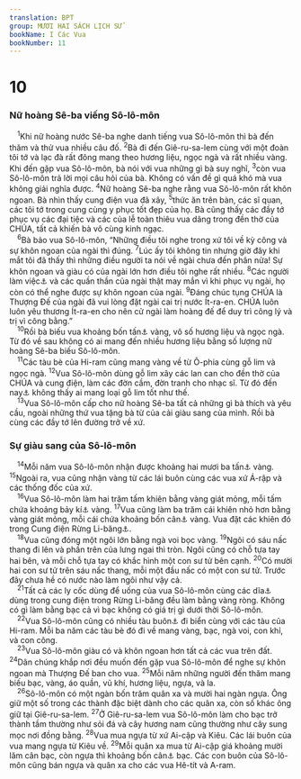 ```yaml
---
translation: BPT
group: MƯƠI HAI SÁCH LỊCH SỬ
bookName: I Các Vua 
bookNumber: 11
---
```


<div class="title"><h1>10</h1><h3>Nữ hoàng Sê-ba viếng Sô-lô-môn</h3></div>
<span class="verse 1vua_10_1"> <sup>1</sup>Khi nữ hoàng nước Sê-ba nghe danh tiếng vua Sô-lô-môn thì bà đến thăm và thử vua nhiều câu đố.</span>
<span class="verse 1vua_10_2"><sup>2</sup>Bà đi đến Giê-ru-sa-lem cùng với một đoàn tôi tớ và lạc đà rất đông mang theo hương liệu, ngọc ngà và rất nhiều vàng. Khi đến gặp vua Sô-lô-môn, bà nói với vua những gì bà suy nghĩ,</span>
<span class="verse 1vua_10_3"><sup>3</sup>còn vua Sô-lô-môn trả lời mọi câu hỏi của bà. Không có vấn đề gì quá khó mà vua không giải nghĩa được.</span>
<span class="verse 1vua_10_4"><sup>4</sup>Nữ hoàng Sê-ba nghe rằng vua Sô-lô-môn rất khôn ngoan. Bà nhìn thấy cung điện vua đã xây,</span>
<span class="verse 1vua_10_5"><sup>5</sup>thức ăn trên bàn, các sĩ quan, các tôi tớ trong cung cùng y phục tốt đẹp của họ. Bà cũng thấy các đầy tớ phục vụ các đại tiệc và các của lễ toàn thiêu vua dâng trong đền thờ của CHÚA, tất cả khiến bà vô cùng kinh ngạc.<br/></span>
<span class="verse 1vua_10_6"> <sup>6</sup>Bà bảo vua Sô-lô-môn, “Những điều tôi nghe trong xứ tôi về kỳ công và sự khôn ngoan của ngài thì đúng.</span>
<span class="verse 1vua_10_7"><sup>7</sup>Lúc ấy tôi không tin nhưng giờ đây khi mắt tôi đã thấy thì những điều người ta nói về ngài chưa đến phân nửa! Sự khôn ngoan và giàu có của ngài lớn hơn điều tôi nghe rất nhiều.</span>
<span class="verse 1vua_10_8"><sup>8</sup>Các người làm việc<a data-toggle="tooltip" data-placement="bottom" title="Đây là theo bản Hê-bơ-rơ. Bản cổ Hi-lạp ghi “người vợ.”">⚓</a> và các quần thần của ngài thật may mắn vì khi phục vụ ngài, họ còn có thể nghe được sự khôn ngoan của ngài.</span>
<span class="verse 1vua_10_9"><sup>9</sup>Đáng chúc tụng CHÚA là Thượng Đế của ngài đã vui lòng đặt ngài cai trị nước Ít-ra-en. CHÚA luôn luôn yêu thương Ít-ra-en cho nên cử ngài làm hoàng đế để duy trì công lý và trị vì công bằng.”<br/></span>
<span class="verse 1vua_10_10"> <sup>10</sup>Rồi bà biếu vua khoảng bốn tấn<a data-toggle="tooltip" data-placement="bottom" title="Nguyên văn, “120 ta-lâng” (khoảng 4.100 kí-lô).">⚓</a> vàng, vô số hương liệu và ngọc ngà. Từ đó về sau không có ai mang đến nhiều hương liệu bằng số lượng nữ hoàng Sê-ba biếu Sô-lô-môn.<br/></span>
<span class="verse 1vua_10_11"> <sup>11</sup>Các tàu bè của Hi-ram cũng mang vàng về từ Ô-phia cùng gỗ lim và ngọc ngà.</span>
<span class="verse 1vua_10_12"><sup>12</sup>Vua Sô-lô-môn dùng gỗ lim xây các lan can cho đền thờ của CHÚA và cung điện, làm các đờn cầm, đờn tranh cho nhạc sĩ. Từ đó đến nay<a data-toggle="tooltip" data-placement="bottom" title="Tức là đến khi sách Các Vua được viết.">⚓</a> không thấy ai mang loại gỗ lim tốt như thế.<br/></span>
<span class="verse 1vua_10_13"> <sup>13</sup>Vua Sô-lô-môn cấp cho nữ hoàng Sê-ba tất cả những gì bà thích và yêu cầu, ngoài những thứ vua tặng bà từ của cải giàu sang của mình. Rồi bà cùng các đầy tớ lên đường trở về xứ.<br/></span>
<div class="title"><h3>Sự giàu sang của Sô-lô-môn</h3></div>
<span class="verse 1vua_10_14"> <sup>14</sup>Mỗi năm vua Sô-lô-môn nhận được khoảng hai mươi ba tấn<a data-toggle="tooltip" data-placement="bottom" title="Nguyên văn, “666 ta-lâng” (khoảng 22.977 kí-lô).">⚓</a> vàng.</span>
<span class="verse 1vua_10_15"><sup>15</sup>Ngoài ra, vua cũng nhận vàng từ các lái buôn cùng các vua xứ Á-rập và các thống đốc của xứ.<br/></span>
<span class="verse 1vua_10_16"> <sup>16</sup>Vua Sô-lô-môn làm hai trăm tấm khiên bằng vàng giát mỏng, mỗi tấm chứa khoảng bảy kí<a data-toggle="tooltip" data-placement="bottom" title="Nguyên văn, “600 sê-ken” (khoảng 6,9 kí-lô).">⚓</a> vàng.</span>
<span class="verse 1vua_10_17"><sup>17</sup>Vua cũng làm ba trăm cái khiên nhỏ hơn bằng vàng giát mỏng, mỗi cái chứa khoảng bốn cân<a data-toggle="tooltip" data-placement="bottom" title="Nguyên văn Hê-bơ-rơ, “3 mi-na” (khoảng 2 kí-lô).">⚓</a> vàng. Vua đặt các khiên đó trong Cung điện Rừng Li-băng<a data-toggle="tooltip" data-placement="bottom" title="Đây là cung điện lớn nhất của Sô-lô-môn. Xem I Vua 7:2-5.">⚓</a>.<br/></span>
<span class="verse 1vua_10_18"> <sup>18</sup>Vua cũng đóng một ngôi lớn bằng ngà voi bọc vàng.</span>
<span class="verse 1vua_10_19"><sup>19</sup>Ngôi có sáu nấc thang đi lên và phần trên của lưng ngai thì tròn. Ngôi cũng có chỗ tựa tay hai bên, và mỗi chỗ tựa tay có khắc hình một con sư tử bên cạnh.</span>
<span class="verse 1vua_10_20"><sup>20</sup>Có mười hai con sư tử trên sáu nấc thang, mỗi một đầu nấc có một con sư tử. Trước đây chưa hề có nước nào làm ngôi như vậy cả.<br/></span>
<span class="verse 1vua_10_21"> <sup>21</sup>Tất cả các ly cốc dùng để uống của vua Sô-lô-môn cùng các dĩa<a data-toggle="tooltip" data-placement="bottom" title="Danh từ nầy trong tiếng Hê-bơ-rơ có thể là “dĩa,” “vật dụng,” hay “vũ khí.”">⚓</a> dùng trong cung điện trong Rừng Li-băng đều làm bằng vàng ròng. Không có gì làm bằng bạc cả vì bạc không có giá trị gì dưới thời Sô-lô-môn.<br/></span>
<span class="verse 1vua_10_22"> <sup>22</sup>Vua Sô-lô-môn cũng có nhiều tàu buôn<a data-toggle="tooltip" data-placement="bottom" title="Nguyên văn, “tàu đi Ta-rê-si,” hay “tàu chở hàng.”">⚓</a> đi biển cùng với các tàu của Hi-ram. Mỗi ba năm các tàu bè đó đi về mang vàng, bạc, ngà voi, con khỉ, và con công.<br/></span>
<span class="verse 1vua_10_23"> <sup>23</sup>Vua Sô-lô-môn giàu có và khôn ngoan hơn tất cả các vua trên đất.</span>
<span class="verse 1vua_10_24"><sup>24</sup>Dân chúng khắp nơi đều muốn đến gặp vua Sô-lô-môn để nghe sự khôn ngoan mà Thượng Đế ban cho vua.</span>
<span class="verse 1vua_10_25"><sup>25</sup>Mỗi năm những người đến thăm mang biếu bạc, vàng, áo quần, vũ khí, hương liệu, ngựa, và la.<br/></span>
<span class="verse 1vua_10_26"> <sup>26</sup>Sô-lô-môn có một ngàn bốn trăm quân xa và mười hai ngàn ngựa. Ông giữ một số trong các thành đặc biệt dành cho các quân xa, còn số khác ông giữ tại Giê-ru-sa-lem.</span>
<span class="verse 1vua_10_27"><sup>27</sup>Ở Giê-ru-sa-lem vua Sô-lô-môn làm cho bạc trở thành tầm thường như sỏi đá và cây hương nam cũng thường như cây sung mọc nơi đồng bằng.</span>
<span class="verse 1vua_10_28"><sup>28</sup>Vua mua ngựa từ xứ Ai-cập và Kiêu. Các lái buôn của vua mang ngựa từ Kiêu về.</span>
<span class="verse 1vua_10_29"><sup>29</sup>Mỗi quân xa mua từ Ai-cập giá khoảng mười lăm cân bạc, còn ngựa thì khoảng bốn cân<a data-toggle="tooltip" data-placement="bottom" title="Nguyên văn, “150 sê-ken” (khoảng 1,72 kí-lô).">⚓</a> bạc. Các con buôn của Sô-lô-môn cũng bán ngựa và quân xa cho các vua Hê-tít và A-ram.<br/></span>
